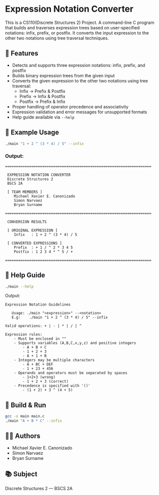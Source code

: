 
# Expression Notation Converter

This is a CS110(Discrete Structures 2) Project. A command-line C program that builds and traverses expression trees based on user-specified notations: infix, prefix, or postfix. It converts the input expression to the other two notations using tree traversal techniques.

## 🧠 Features

- Detects and supports three expression notations: infix, prefix, and postfix
- Builds binary expression trees from the given input
- Converts the given expression to the other two notations using tree traversal:
  - Infix → Prefix & Postfix
  - Prefix → Infix & Postfix
  - Postfix → Prefix & Infix
- Proper handling of operator precedence and associativity
- Expression validation and error messages for unsupported formats
- Help guide available via `--help`

## 🧪 Example Usage

```bash
./main "1 + 2 ^ (3 * 4) / 5" --infix
```

### Output:
```
===================================================================

 EXPRESSION NOTATION CONVERTER
 Discrete Structures 2
 BSCS 2A

 [ TEAM MEMBERS ]
    Michael Xavier E. Canonizado
    Simon Narvaez
    Bryan Surname

===================================================================

 CONVERSION RESULTS

 [ ORIGINAL EXPRESSION ]
    Infix   : 1 + 2 ^ (3 * 4) / 5

 [ CONVERTED EXPRESSIONS ]
    Prefix  : + 1 / ^ 2 * 3 4 5
    Postfix : 1 2 3 4 * ^ 5 / +

===================================================================
```

## 📌 Help Guide

```bash
./main --help
```

Output:

```
Expression Notation Guidelines

   Usage: ./main "<expression>" --<notation>
   E.g:    ./main "1 + 2 ^ (3 * 4) / 5" --infix

Valid operations: + | - | * | / | ^

Expression rules:
    - Must be enclosed in ""
    - Supports variables (A,B,C,x,y,z) and positive integers
        - A + B + C
        - 1 + 2 + 3
        - A + 1 + B
    - Integers may be multiple characters
        - A + BC + DEF
        - 1 + 23 + 456
    - Operands and operators must be separated by spaces
        - 1+2+3 (wrong)
        - 1 + 2 + 3 (correct)
    - Precedence is specified with '()'
        - (1 + 2) + 3 ^ (4 + 5)
```

## 🔧 Build & Run

```bash
gcc -o main main.c
./main "A + B * C" --infix
```

## 👨‍💻 Authors

- Michael Xavier E. Canonizado
- Simon Narvaez
- Bryan Surname

## 📚 Subject

Discrete Structures 2 — BSCS 2A
